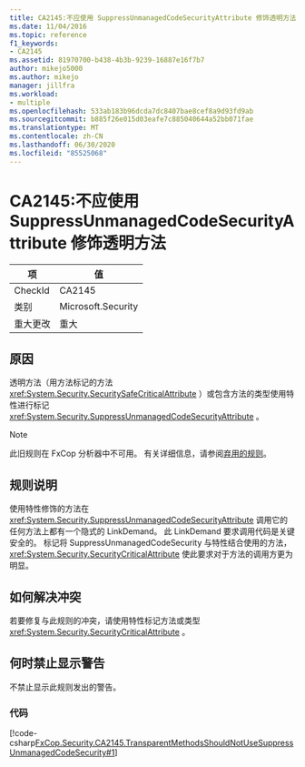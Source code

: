 ```yaml
---
title: CA2145:不应使用 SuppressUnmanagedCodeSecurityAttribute 修饰透明方法
ms.date: 11/04/2016
ms.topic: reference
f1_keywords:
- CA2145
ms.assetid: 81970700-b438-4b3b-9239-16887e16f7b7
author: mikejo5000
ms.author: mikejo
manager: jillfra
ms.workload:
- multiple
ms.openlocfilehash: 533ab183b96dcda7dc8407bae8cef8a9d93fd9ab
ms.sourcegitcommit: b885f26e015d03eafe7c885040644a52bb071fae
ms.translationtype: MT
ms.contentlocale: zh-CN
ms.lasthandoff: 06/30/2020
ms.locfileid: "85525068"
---
```

# <a name="ca2145-transparent-methods-should-not-be-decorated-with-the-suppressunmanagedcodesecurityattribute"></a>CA2145:不应使用 SuppressUnmanagedCodeSecurityAttribute 修饰透明方法

|项|值|
|-|-|
|CheckId|CA2145|
|类别|Microsoft.Security|
|重大更改|重大|

## <a name="cause"></a>原因
透明方法（用方法标记的方法 <xref:System.Security.SecuritySafeCriticalAttribute> ）或包含方法的类型使用特性进行标记 <xref:System.Security.SuppressUnmanagedCodeSecurityAttribute> 。

> [!NOTE]
> 此旧规则在 FxCop 分析器中不可用。 有关详细信息，请参阅[弃用的规则](fxcop-rule-port-status.md#deprecated-rules)。

## <a name="rule-description"></a>规则说明

使用特性修饰的方法在 <xref:System.Security.SuppressUnmanagedCodeSecurityAttribute> 调用它的任何方法上都有一个隐式的 LinkDemand。 此 LinkDemand 要求调用代码是关键安全的。 标记将 SuppressUnmanagedCodeSecurity 与特性结合使用的方法， <xref:System.Security.SecurityCriticalAttribute> 使此要求对于方法的调用方更为明显。

## <a name="how-to-fix-violations"></a>如何解决冲突

若要修复与此规则的冲突，请使用特性标记方法或类型 <xref:System.Security.SecurityCriticalAttribute> 。

## <a name="when-to-suppress-warnings"></a>何时禁止显示警告

不禁止显示此规则发出的警告。

### <a name="code"></a>代码

[!code-csharp[FxCop.Security.CA2145.TransparentMethodsShouldNotUseSuppressUnmanagedCodeSecurity#1](../code-quality/codesnippet/CSharp/ca2145-transparent-methods-should-not-be-decorated-with-the-suppressunmanagedcodesecurityattribute_1.cs)]
